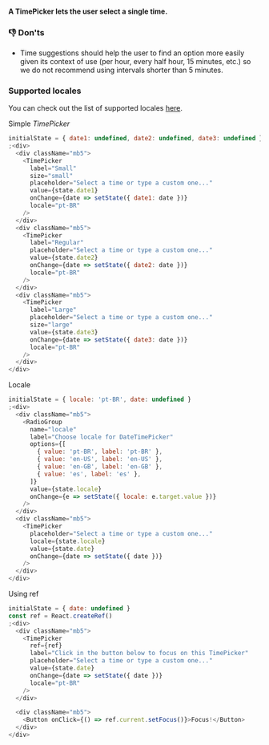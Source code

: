 #### A TimePicker lets the user select a single time.

### 👎 Don'ts

- Time suggestions should help the user to find an option more easily given its context of use (per hour, every half hour, 15 minutes, etc.) so we do not recommend using intervals shorter than 5 minutes.

### Supported locales

You can check out the list of supported locales [here](https://github.com/date-fns/date-fns/blob/master/src/locale/index.js).

Simple _TimePicker_

```js
initialState = { date1: undefined, date2: undefined, date3: undefined }
;<div>
  <div className="mb5">
    <TimePicker
      label="Small"
      size="small"
      placeholder="Select a time or type a custom one..."
      value={state.date1}
      onChange={date => setState({ date1: date })}
      locale="pt-BR"
    />
  </div>
  <div className="mb5">
    <TimePicker
      label="Regular"
      placeholder="Select a time or type a custom one..."
      value={state.date2}
      onChange={date => setState({ date2: date })}
      locale="pt-BR"
    />
  </div>
  <div className="mb5">
    <TimePicker
      label="Large"
      placeholder="Select a time or type a custom one..."
      size="large"
      value={state.date3}
      onChange={date => setState({ date3: date })}
      locale="pt-BR"
    />
  </div>
</div>
```

Locale

```js
initialState = { locale: 'pt-BR', date: undefined }
;<div>
  <div className="mb5">
    <RadioGroup
      name="locale"
      label="Choose locale for DateTimePicker"
      options={[
        { value: 'pt-BR', label: 'pt-BR' },
        { value: 'en-US', label: 'en-US' },
        { value: 'en-GB', label: 'en-GB' },
        { value: 'es', label: 'es' },
      ]}
      value={state.locale}
      onChange={e => setState({ locale: e.target.value })}
    />
  </div>
  <div className="mb5">
    <TimePicker
      placeholder="Select a time or type a custom one..."
      locale={state.locale}
      value={state.date}
      onChange={date => setState({ date })}
    />
  </div>
</div>
```

Using ref

```js
initialState = { date: undefined }
const ref = React.createRef()
;<div>
  <div className="mb5">
    <TimePicker
      ref={ref}
      label="Click in the button below to focus on this TimePicker"
      placeholder="Select a time or type a custom one..."
      value={state.date}
      onChange={date => setState({ date })}
      locale="pt-BR"
    />
  </div>

  <div className="mb5">
    <Button onClick={() => ref.current.setFocus()}>Focus!</Button>
  </div>
</div>
```
